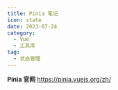 ```yaml
---
title: Pinia 笔记
icon: state
date: 2023-07-24
category:
  - Vue
  - 工具库
tag:
  - 状态管理
---
```


**Pinia 官网** <https://pinia.vuejs.org/zh/>